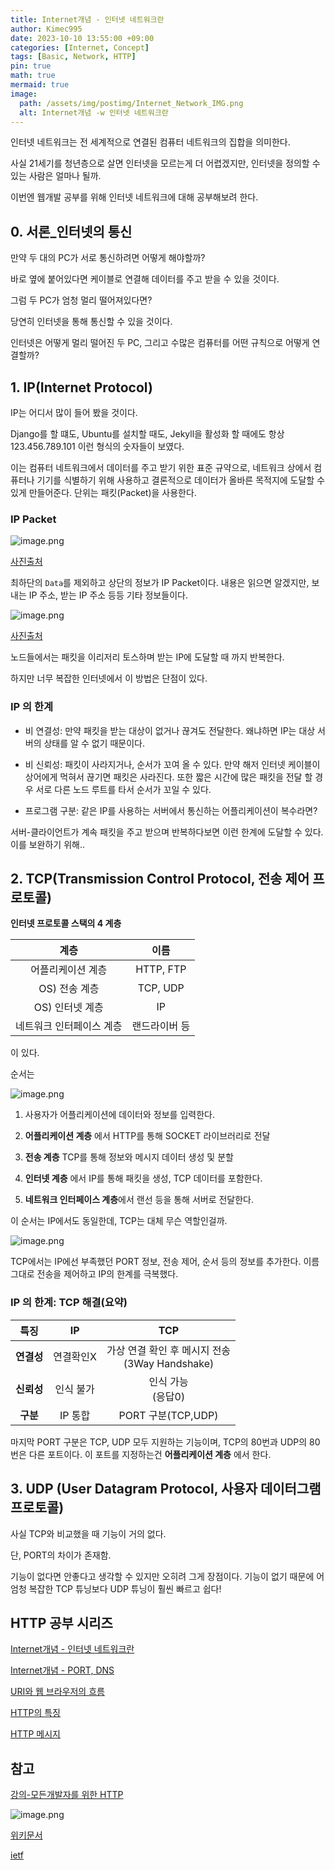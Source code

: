 ```yaml
---
title: Internet개념 - 인터넷 네트워크란
author: Kimec995
date: 2023-10-10 13:55:00 +09:00
categories: [Internet, Concept]
tags: [Basic, Network, HTTP]
pin: true
math: true
mermaid: true
image: 
  path: /assets/img/postimg/Internet_Network_IMG.png
  alt: Internet개념 -w 인터넷 네트워크란
---
```


인터넷 네트워크는 전 세계적으로 연결된 컴퓨터 네트워크의 집합을 의미한다.

사실 21세기를 청년층으로 살면 인터넷을 모르는게 더 어렵겠지만, 인터넷을 정의할 수 있는 사람은 얼마나 될까.

이번엔 웹개발 공부를 위해 인터넷 네트워크에 대해 공부해보려 한다.

## 0. 서론_인터넷의 통신

만약 두 대의 PC가 서로 통신하려면 어떻게 해야할까?

바로 옆에 붙어있다면 케이블로 연결해 데이터를 주고 받을 수 있을 것이다.

그럼 두 PC가 엄청 멀리 떨어져있다면?

당연히 인터넷을 통해 통신할 수 있을 것이다.

인터넷은 어떻게 멀리 떨어진 두 PC, 그리고 수많은 컴퓨터를 어떤 규칙으로 어떻게 연결할까?

## 1. IP(Internet Protocol)

IP는 어디서 많이 들어 봤을 것이다.

Django를 할 떄도, Ubuntu를 설치할 때도, Jekyll을 활성화 할 때에도 항상 123.456.789.101 이런 형식의 숫자들이 보였다.

이는 컴퓨터 네트워크에서 데이터를 주고 받기 위한 표준 규약으로, 네트워크 상에서 컴퓨터나 기기를 식별하기 위해 사용하고 결론적으로 데이터가 올바른 목적지에 도달할 수 있게 만들어준다. 단위는 패킷(Packet)을 사용한다.

### IP Packet
![image.png](\assets\img\postimg\Internet_Network\Internet_Network_01.png)

[사진출처](https://ko.wikipedia.org/wiki/IPv4)

최하단의 `Data`를 제외하고 상단의 정보가 IP Packet이다. 내용은 읽으면 알겠지만, 보내는 IP 주소, 받는 IP 주소 등등 기타 정보들이다.

![image.png](\assets\img\postimg\Internet_Network\Internet_Network_02.png)

[사진출처](https://www.inflearn.com/course/http-%EC%9B%B9-%EB%84%A4%ED%8A%B8%EC%9B%8C%ED%81%AC/dashboard)

노드들에서는 패킷을 이리저리 토스하며 받는 IP에 도달할 때 까지 반복한다.

하지만 너무 복잡한 인터넷에서 이 방법은 단점이 있다.

### IP 의 한계

- 비 연결성: 만약 패킷을 받는 대상이 없거나 끊겨도 전달한다. 왜냐하면 IP는 대상 서버의 상태를 알 수 없기 때문이다.

- 비 신뢰성: 패킷이 사라지거나, 순서가 꼬여 올 수 있다. 만약 해저 인터넷 케이블이 상어에게 먹혀서 끊기면 패킷은 사라진다. 또한 짧은 시간에 많은 패킷을 전달 할 경우 서로 다른 노드 루트를 타서 순서가 꼬일 수 있다.

- 프로그램 구분: 같은 IP를 사용하는 서버에서 통신하는 어플리케이션이 복수라면? 

서버-클라이언트가 계속 패킷을 주고 받으며 반복하다보면 이런 한계에 도달할 수 있다. 이를 보완하기 위해..

## 2. TCP(Transmission Control Protocol, 전송 제어 프로토콜)

**인터넷 프로토콜 스택의 4 계층**

|계층|이름|
|:--:|:--:|
|어플리케이션 계층|HTTP, FTP|
|OS) 전송 계층|TCP, UDP|
|OS) 인터넷 계층|IP|
|네트워크 인터페이스 계층|랜드라이버 등|

이 있다.

순서는

![image.png](\assets\img\postimg\Internet_Network\Internet_Network_03.png)

1. 사용자가 어플리케이션에 데이터와 정보를 입력한다.
2. **어플리케이션 계층** 에서 HTTP를 통해 SOCKET 라이브러리로 전달
3. **전송 계층** TCP를 통해 정보와 메시지 데이터 생성 및 분할
4. **인터넷 계층** 에서 IP를 통해 패킷을 생성, TCP 데이터를 포함한다.

5. **네트워크 인터페이스 계층**에서 랜선 등을 통해 서버로 전달한다.

이 순서는 IP에서도 동일한데, TCP는 대체 무슨 역할인걸까.

![image.png](\assets\img\postimg\Internet_Network\Internet_Network_04.png)

TCP에서는 IP에선 부족했던 PORT 정보, 전송 제어, 순서 등의 정보를 추가한다. 이름 그대로 전송을 제어하고 IP의 한계를 극복했다.

### IP 의 한계: TCP 해결(요약) 

|특징|IP|TCP|
|:--:|:--:|:--:|
|**연결성**| 연결확인X | 가상 연결 확인 후 메시지 전송<br>(3Way Handshake) |
|**신뢰성**| 인식 불가 | 인식 가능<br>(응답0)|
|**구분**| IP 통합 | PORT 구분(TCP,UDP)|

마지막 PORT 구분은 TCP, UDP 모두 지원하는 기능이며, TCP의 80번과 UDP의 80번은 다른 포트이다. 이 포트를 지정하는건 **어플리케이션 계층** 에서 한다.

## 3. UDP (User Datagram Protocol, 사용자 데이터그램 프로토콜)

사실 TCP와 비교했을 때 기능이 거의 없다.

단, PORT의 차이가 존재함.

기능이 없다면 안좋다고 생각할 수 있지만 오히려 그게 장점이다. 기능이 없기 때문에 어엄청 복잡한 TCP 튜닝보다 UDP 튜닝이 훨씬 빠르고 쉽다!


## HTTP 공부 시리즈

[Internet개념 - 인터넷 네트워크란](https://kimec995.github.io/posts/Internet_Network/)

[Internet개념 - PORT, DNS](https://kimec995.github.io/posts/HTTP-PORT_DNS/)

[URI와 웹 브라우저의 흐름](https://kimec995.github.io/posts/HTTP-URI-%ED%9D%90%EB%A6%84/)

[HTTP의 특징](https://kimec995.github.io/posts/HTTP-Concept/)

[HTTP 메시지](https://kimec995.github.io/posts/HTTP-message/)

## 참고

[강의-모든개발자를 위한 HTTP](https://www.inflearn.com/course/http-%EC%9B%B9-%EB%84%A4%ED%8A%B8%EC%9B%8C%ED%81%AC/dashboard)

![image.png](\assets\img\postimg\Internet_Network\Internet_Network_00.png)

[위키문서](https://ko.wikipedia.org/wiki/%ED%86%B5%ED%95%A9_%EC%9E%90%EC%9B%90_%EC%8B%9D%EB%B3%84%EC%9E%90)

[ietf](https://www.ietf.org/rfc/rfc3986.txt)